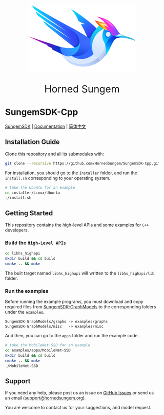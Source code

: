 <div align="center">
    <a href="http://hornedsungem.org/">
        <img src="https://raw.githubusercontent.com/HornedSungem/SungemSDK/master/logo/logo.png" style="max-height:220px"/>
    </a>
    <p style="font-size:xx-large">Horned Sungem</p>
</div>

# SungemSDK-Cpp

[SungemSDK] | [Documentation] | [简体中文](README.zh_CN.md)

## Installation Guide

Clone this repository and all its submodules with:

```bash
git clone --recursive https://github.com/HornedSungem/SungemSDK-Cpp.git
```

For installation, you should go to the `installer` folder, and run the `install.sh` corresponding to your operating system.

```bash
# take the Ubuntu for an example
cd installer/Linux/Ubuntu
./install.sh
```

## Getting Started

This repository contains the high-level APIs and some examples for `C++` developers. 

### Build the `High-Level APIs`
    
```bash
cd libhs_highapi
mkdir build && cd build
cmake .. && make
```

The built target named `libhs_highapi` will written to the `libhs_highapi/lib` folder.

### Run the examples

Before running the example programs, you must download and copy required files from [SungemSDK-GraphModels][] to the corresponding folders under the `examples`.

```
SungemSDK-GraphModels/graphs -> examples/graphs
SungemSDK-GraphModels/misc   -> examples/misc
```

And then, you can go to the `apps` folder and run the example code.

```bash
# take the MobileNet-SSD for an example
cd examples/apps/MobileNet-SSD
mkdir build && cd build
cmake .. && make
./MobileNet-SSD
```

## Support

If you need any help, please post us an issue on [GitHub Issues][] or send us an email (support@hornedsungem.org).

You are welcome to contact us for your suggestions, and model request.  


[GitHub Issues]: https://github.com/HornedSungem/SungemSDK-Cpp/issues
[SungemSDK]: https://github.com/HornedSungem/SungemSDK
[Documentation]: https://hornedsungem.github.io/Docs
[SungemSDK-GraphModels]: https://github.com/HornedSungem/SungemSDK-GraphModels
